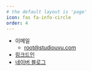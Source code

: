 ```yaml
---
# the default layout is 'page'
icon: fas fa-info-circle
order: 4
---
```

- 이메일
	- root@studiouvu.com
-  [링크드인](https://www.linkedin.com/in/%ED%98%84%EC%A7%84-%EC%9C%A4-733605185/)
-  [네이버 블로그](https://blog.naver.com/hjine01)
